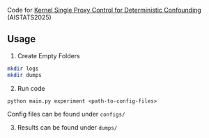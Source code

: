 Code for [Kernel Single Proxy Control for Deterministic Confounding](https://arxiv.org/abs/2308.04585) (AISTATS2025)

## Usage
1. Create Empty Folders
```bash
mkdir logs
mkdir dumps
```
2. Run code
```
python main.py experiment <path-to-config-files>
```
Config files can be found under `configs/`

3. Results can be found under `dumps/`
